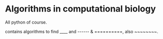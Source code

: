 # Algorithms in computational biology
All python of course.

contains algorithms to find ____ and ------ & ==========, also ~~~~~~~~.
